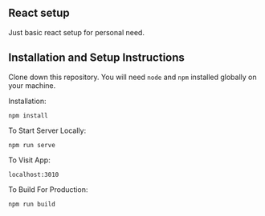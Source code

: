 ## React setup

Just basic react setup for personal need.

## Installation and Setup Instructions

Clone down this repository. You will need `node` and `npm` installed globally on your machine.

Installation:

`npm install`

To Start Server Locally:

`npm run serve`

To Visit App:

`localhost:3010`

To Build For Production:

`npm run build`
